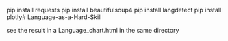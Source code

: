 pip install requests
pip install beautifulsoup4
pip install langdetect
pip install plotly# Language-as-a-Hard-Skill

see the result in a Language_chart.html in the same directory
